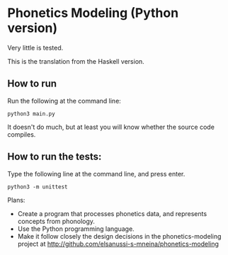 # Phonetics Modeling (Python version)
Very little is tested.


This is the translation from the Haskell version.

## How to run
Run the following at the command line:

`python3 main.py`

It doesn't do much, but at least you will know whether the source code compiles.

## How to run the tests:
Type the following line at the command line, and press enter.

`python3 -m unittest`


Plans:
- Create a program that processes phonetics data,  and represents concepts from phonology.
- Use the Python programming language.
- Make it follow closely the design decisions in the phonetics-modeling project at http://github.com/elsanussi-s-mneina/phonetics-modeling

